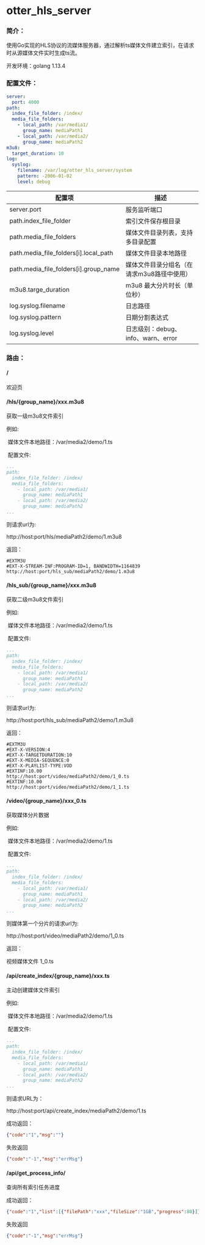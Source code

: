 # otter_hls_server
### 简介：

使用Go实现的HLS协议的流媒体服务器，通过解析ts媒体文件建立索引，在请求时从源媒体文件实时生成ts流。

开发环境：golang 1.13.4 



### 配置文件：

```yaml
server:
  port: 4000
path:
  index_file_folder: /index/
  media_file_folders:
    - local_path: /var/media1/
      group_name: mediaPath1
    - local_path: /var/media2/
      group_name: mediaPath2
m3u8:
  target_duration: 10
log:
  syslog:
    filename: /var/log/otter_hls_server/system
    pattern: -2006-01-02
    level: debug
```

| 配置项                                | 描述                                       |
| ------------------------------------- | ------------------------------------------ |
| server.port                           | 服务监听端口                               |
| path.index_file_folder                | 索引文件保存根目录                         |
| path.media_file_folders               | 媒体文件目录列表，支持多目录配置           |
| path.media_file_folders[i].local_path | 媒体文件目录本地路径                       |
| path.media_file_folders[i].group_name | 媒体文件目录分组名（在请求m3u8路径中使用） |
| m3u8.targe_duration                   | m3u8 最大分片时长（单位秒）                |
| log.syslog.filename                   | 日志路径                                   |
| log.syslog.pattern                    | 日期分割表达式                             |
| log.syslog.level                      | 日志级别：debug、info、warn、error         |

### 路由：

#### /

欢迎页



#### /hls/{group_name}/xxx.m3u8

获取一级m3u8文件索引

例如:

​	媒体文件本地路径：/var/media2/demo/1.ts

​	配置文件:

```yaml
...
path:
  index_file_folder: /index/
  media_file_folders:
    - local_path: /var/media1/
      group_name: mediaPath1
    - local_path: /var/media2/
      group_name: mediaPath2
... 
```

则请求url为:

http://host:port/hls/mediaPath2/demo/1.m3u8

返回：

```m3u8
#EXTM3U
#EXT-X-STREAM-INF:PROGRAM-ID=1, BANDWIDTH=1164839
http://host:port/hls_sub/mediaPath2/demo/1.m3u8
```



#### /hls_sub/{group_name}/xxx.m3u8

获取二级m3u8文件索引

例如:

​	媒体文件本地路径：/var/media2/demo/1.ts

​	配置文件:

```yaml
...
path:
  index_file_folder: /index/
  media_file_folders:
    - local_path: /var/media1/
      group_name: mediaPath1
    - local_path: /var/media2/
      group_name: mediaPath2
... 
```

则请求url为:

http://host:port/hls_sub/mediaPath2/demo/1.m3u8

返回：

```
#EXTM3U
#EXT-X-VERSION:4 
#EXT-X-TARGETDURATION:10
#EXT-X-MEDIA-SEQUENCE:0
#EXT-X-PLAYLIST-TYPE:VOD
#EXTINF:10.00
http://host:port/video/mediaPath2/demo/1_0.ts
#EXTINF:10.00
http://host:port/video/mediaPath2/demo/1_1.ts
```



#### /video/{group_name}/xxx_0.ts

获取媒体分片数据

例如:

​	媒体文件本地路径：/var/media2/demo/1.ts

​	配置文件:

```yaml
...
path:
  index_file_folder: /index/
  media_file_folders:
    - local_path: /var/media1/
      group_name: mediaPath1
    - local_path: /var/media2/
      group_name: mediaPath2
... 
```

则媒体第一个分片的请求url为:

http://host:port/video/mediaPath2/demo/1_0.ts

返回：

视频媒体文件 1_0.ts



#### /api/create_index/{group_name}/xxx.ts

主动创建媒体文件索引

例如:

​	媒体文件本地路径：/var/media2/demo/1.ts

​	配置文件:

```yaml
...
path:
  index_file_folder: /index/
  media_file_folders:
    - local_path: /var/media1/
      group_name: mediaPath1
    - local_path: /var/media2/
      group_name: mediaPath2
... 
```

则请求URL为：

http://host:port/api/create_index/mediaPath2/demo/1.ts

成功返回：

```json
{"code":"1","msg":""}
```

失败返回

```json
{"code":"-1","msg":"errMsg"}
```



#### /api/get_process_info/

查询所有索引任务进度

成功返回：

```json
{"code":"1","list":[{"filePath":"xxx","fileSize":"1GB","progress":80}]}
```

失败返回

```json
{"code":"-1","msg":"errMsg"}
```